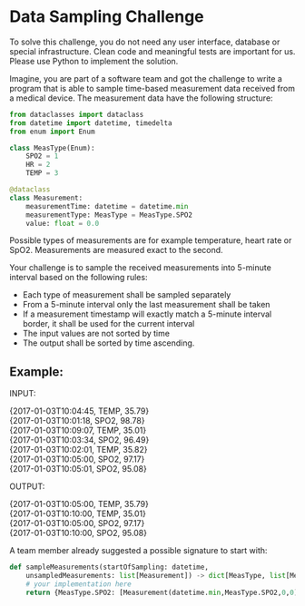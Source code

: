 # Data Sampling Challenge

To solve this challenge, you do not need any user interface, database or special infrastructure. Clean
code and meaningful tests are important for us. Please use Python to implement the solution.

Imagine, you are part of a software team and got the challenge to write a program that is able to sample
time-based measurement data received from a medical device. The measurement data have the
following structure:

```python
from dataclasses import dataclass
from datetime import datetime, timedelta
from enum import Enum

class MeasType(Enum):
    SPO2 = 1
    HR = 2
    TEMP = 3

@dataclass
class Measurement:
    measurementTime: datetime = datetime.min
    measurementType: MeasType = MeasType.SPO2
    value: float = 0.0
```

Possible types of measurements are for example temperature, heart rate or SpO2. Measurements are measured exact to the second.

Your challenge is to sample the received measurements into 5-minute interval based on the following
rules:
- Each type of measurement shall be sampled separately
- From a 5-minute interval only the last measurement shall be taken
- If a measurement timestamp will exactly match a 5-minute interval border, it shall be used for
the current interval
- The input values are not sorted by time
- The output shall be sorted by time ascending.

## Example:

INPUT:

{2017-01-03T10:04:45, TEMP, 35.79}  
{2017-01-03T10:01:18, SPO2, 98.78}  
{2017-01-03T10:09:07, TEMP, 35.01}  
{2017-01-03T10:03:34, SPO2, 96.49}  
{2017-01-03T10:02:01, TEMP, 35.82}  
{2017-01-03T10:05:00, SPO2, 97.17}  
{2017-01-03T10:05:01, SPO2, 95.08}

OUTPUT:

{2017-01-03T10:05:00, TEMP, 35.79}  
{2017-01-03T10:10:00, TEMP, 35.01}  
{2017-01-03T10:05:00, SPO2, 97.17}  
{2017-01-03T10:10:00, SPO2, 95.08}

A team member already suggested a possible signature to start with:
```python
def sampleMeasurements(startOfSampling: datetime,
    unsampledMeasurements: list[Measurement]) -> dict[MeasType, list[Measurement]]:
    # your implementation here
    return {MeasType.SPO2: [Measurement(datetime.min,MeasType.SPO2,0,0)]}
```